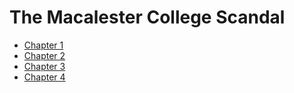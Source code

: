 # The Macalester College Scandal

- [Chapter 1](chapter1.md)
- [Chapter 2](chapter2.md)
- [Chapter 3](chapter3.md)
- [Chapter 4](chapter4.md)
